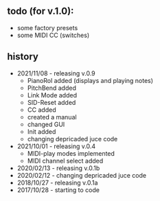 todo (for v.1.0):
-----
- some factory presets
- some MIDI CC (switches)

history
-------
- 2021/11/08 - releasing v.0.9
  - PianoRol added (displays and playing notes)
  - PitchBend added
  - Link Mode added
  - SID-Reset added
  - CC added
  - created a manual
  - changed GUI
  - Init added
  - changing depricaded juce code
- 2021/10/01 - releasing v.0.4
  - MIDI-play modes implemented
  - MIDI channel select added
- 2020/02/13 - releasing v.0.1b
- 2020/02/12 - changing depricaded juce code
- 2018/10/27 - releasing v.0.1a
- 2017/10/28 - starting to code